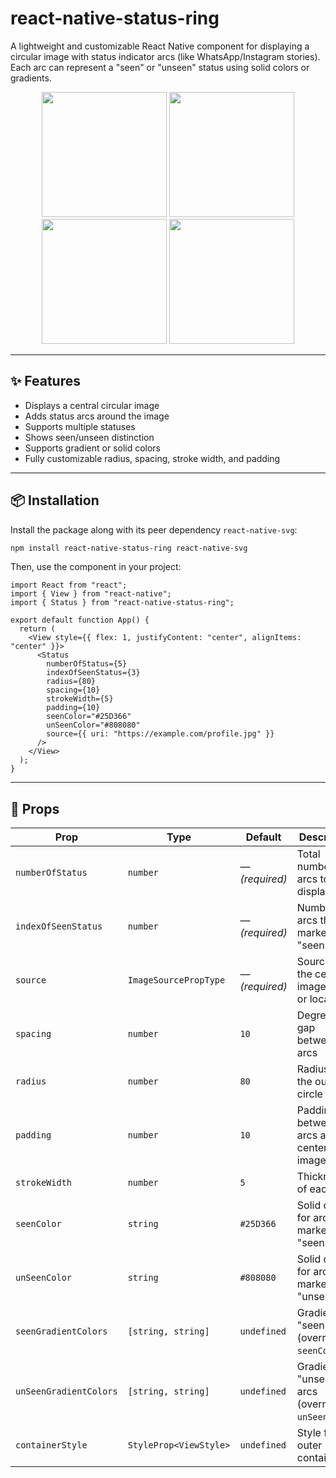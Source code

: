 # react-native-status-ring

A lightweight and customizable React Native component for displaying a circular image with status indicator arcs (like WhatsApp/Instagram stories). Each arc can represent a "seen" or "unseen" status using solid colors or gradients.

<p align="center">
  <img src="https://github.com/akshayambaliya/images/blob/89bdf4baea1f3cfb682cad27db5d863e6b9439f9/IMG_5380.PNG" width="200" />
  <img src="https://github.com/akshayambaliya/images/blob/89bdf4baea1f3cfb682cad27db5d863e6b9439f9/IMG_5381.PNG" width="200" />
  <img src="https://github.com/akshayambaliya/images/blob/89bdf4baea1f3cfb682cad27db5d863e6b9439f9/IMG_5382.PNG" width="200" />
  <img src="https://github.com/akshayambaliya/images/blob/89bdf4baea1f3cfb682cad27db5d863e6b9439f9/IMG_5383.PNG" width="200" />
</p>

---

## ✨ Features

- Displays a central circular image
- Adds status arcs around the image
- Supports multiple statuses
- Shows seen/unseen distinction
- Supports gradient or solid colors
- Fully customizable radius, spacing, stroke width, and padding

---

## 📦 Installation

Install the package along with its peer dependency `react-native-svg`:

```bash
npm install react-native-status-ring react-native-svg
```

Then, use the component in your project:

```tsx
import React from "react";
import { View } from "react-native";
import { Status } from "react-native-status-ring";

export default function App() {
  return (
    <View style={{ flex: 1, justifyContent: "center", alignItems: "center" }}>
      <Status
        numberOfStatus={5}
        indexOfSeenStatus={3}
        radius={80}
        spacing={10}
        strokeWidth={5}
        padding={10}
        seenColor="#25D366"
        unSeenColor="#808080"
        source={{ uri: "https://example.com/profile.jpg" }}
      />
    </View>
  );
}
```

---

## 🧩 Props

| Prop                   | Type                   | Default        | Description                                          |
| ---------------------- | ---------------------- | -------------- | ---------------------------------------------------- |
| `numberOfStatus`       | `number`               | — _(required)_ | Total number of arcs to display                      |
| `indexOfSeenStatus`    | `number`               | — _(required)_ | Number of arcs that are marked as "seen"             |
| `source`               | `ImageSourcePropType`  | — _(required)_ | Source for the center image (URL or local file)      |
| `spacing`              | `number`               | `10`           | Degrees of gap between arcs                          |
| `radius`               | `number`               | `80`           | Radius of the outer circle                           |
| `padding`              | `number`               | `10`           | Padding between arcs and the center image            |
| `strokeWidth`          | `number`               | `5`            | Thickness of each arc                                |
| `seenColor`            | `string`               | `#25D366`      | Solid color for arcs marked as "seen"                |
| `unSeenColor`          | `string`               | `#808080`      | Solid color for arcs marked as "unseen"              |
| `seenGradientColors`   | `[string, string]`     | `undefined`    | Gradient for "seen" arcs (overrides `seenColor`)     |
| `unSeenGradientColors` | `[string, string]`     | `undefined`    | Gradient for "unseen" arcs (overrides `unSeenColor`) |
| `containerStyle`       | `StyleProp<ViewStyle>` | `undefined`    | Style for the outer container                        |

